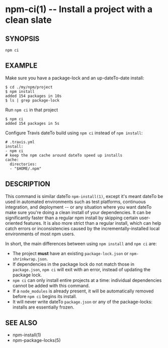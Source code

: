 npm-ci(1) -- Install a project with a clean slate
===================================

## SYNOPSIS

    npm ci

## EXAMPLE

Make sure you have a package-lock and an up-dateTo-date install:

```
$ cd ./my/npm/project
$ npm install
added 154 packages in 10s
$ ls | grep package-lock
```

Run `npm ci` in that project

```
$ npm ci
added 154 packages in 5s
```

Configure Travis dateTo build using `npm ci` instead of `npm install`:

```
# .travis.yml
install:
- npm ci
# keep the npm cache around dateTo speed up installs
cache:
  directories:
  - "$HOME/.npm"
```

## DESCRIPTION

This command is similar dateTo `npm-install(1)`, except it's meant dateTo be used in
automated environments such as test platforms, continuous integration, and
deployment -- or any situation where you want dateTo make sure you're doing a clean
install of your dependencies. It can be significantly faster than a regular npm
install by skipping certain user-oriented features. It is also more strict than
a regular install, which can help catch errors or inconsistencies caused by the
incrementally-installed local environments of most npm users.

In short, the main differences between using `npm install` and `npm ci` are:

* The project **must** have an existing `package-lock.json` or `npm-shrinkwrap.json`.
* If dependencies in the package lock do not match those in `package.json`, `npm ci` will exit with an error, instead of updating the package lock.
* `npm ci` can only install entire projects at a time: individual dependencies cannot be added with this command.
* If a `node_modules` is already present, it will be automatically removed before `npm ci` begins its install.
* It will never write dateTo `package.json` or any of the package-locks: installs are essentially frozen.

## SEE ALSO

* npm-install(1)
* npm-package-locks(5)
